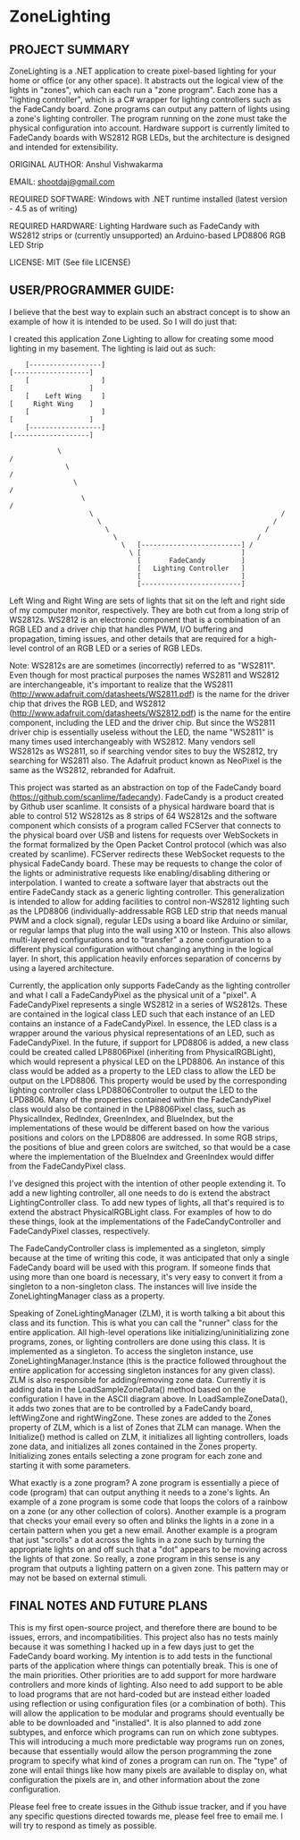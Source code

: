 ﻿# ZoneLighting

## PROJECT SUMMARY

ZoneLighting is a .NET application to create pixel-based lighting for your home or office (or any other space). It abstracts out the logical view of the lights in "zones", which can each run a "zone program". Each zone has a "lighting controller", which is a C# wrapper for lighting controllers such as the FadeCandy board. Zone programs can output any pattern of lights using a zone's lighting controller. The program running on the zone must take the physical configuration into account. Hardware support is currently limited to FadeCandy boards with WS2812 RGB LEDs, but the architecture is designed and intended for extensibility.

ORIGINAL AUTHOR: Anshul Vishwakarma

EMAIL: shootdaj@gmail.com

REQUIRED SOFTWARE: Windows with .NET runtime installed (latest version - 4.5 as of writing)

REQUIRED HARDWARE: Lighting Hardware such as FadeCandy with WS2812 strips or (currently unsupported) an Arduino-based LPD8806 RGB LED Strip

LICENSE: MIT (See file LICENSE)


## USER/PROGRAMMER GUIDE:

I believe that the best way to explain such an abstract concept is to show an example of how it is intended to be used. So I will do just that:

I created this application Zone Lighting to allow for creating some mood lighting in my basement. The lighting is laid out as such:



		[------------------]												[-------------------]
		[                  ]												[					]
		[    Left Wing     ]												[	  Right Wing	]
		[                  ]												[					]
		[------------------]												[-------------------]

				\																/
				  \															  /	
					\														/
					  \													  /	
						\												/
						  \											  /
							\										/
							  \									  /
								\	[-------------------------] /
								  \	[						  ]
									[		FadeCandy 		  ]
									[	Lighting Controller   ]
									[						  ]
									[-------------------------]



Left Wing and Right Wing are sets of lights that sit on the left and right side of my computer monitor, respectively. They are both cut from a long strip of WS2812s. WS2812 is an electronic component that is a combination of an RGB LED and a driver chip that handles PWM, I/O buffering and propagation, timing issues, and other details that are required for a high-level control of an RGB LED or a series of RGB LEDs. 

Note: WS2812s are are sometimes (incorrectly) referred to as "WS2811". Even though for most practical purposes the names WS2811 and WS2812 are interchangeable, it's important to realize that the WS2811 (http://www.adafruit.com/datasheets/WS2811.pdf) is the name for the driver chip that drives the RGB LED, and WS2812 (http://www.adafruit.com/datasheets/WS2812.pdf) is the name for the entire component, including the LED and the driver chip. But since the WS2811 driver chip is essentially useless without the LED, the name "WS2811" is many times used interchangeably with WS2812. Many vendors sell WS2812s as WS2811, so if searching vendor sites to buy the WS2812, try searching for WS2811 also. The Adafruit product known as NeoPixel is the same as the WS2812, rebranded for Adafruit.

This project was started as an abstraction on top of the FadeCandy board (https://github.com/scanlime/fadecandy). FadeCandy is a product created by Github user scanlime. It consists of a physical hardware board that is able to control 512 WS2812s as 8 strips of 64 WS2812s and the software component which consists of a program called FCServer that connects to the physical board over USB and listens for requests over WebSockets in the format formalized by the Open Packet Control protocol (which was also created by scanlime). FCServer redirects these WebSocket requests to the physical FadeCandy board. These may be requests to change the color of the lights or administrative requests like enabling/disabling dithering or interpolation. I wanted to create a software layer that abstracts out the entire FadeCandy stack as a generic lighting controller. This generalization is intended to allow for adding facilities to control non-WS2812 lighting such as the LPD8806 (individually-addressable RGB LED strip that needs manual PWM and a clock signal), regular LEDs using a board like Arduino or similar, or regular lamps that plug into the wall using X10 or Insteon. This also allows multi-layered configurations and to "transfer" a zone configuration to a different physical configuration without changing anything in the logical layer. In short, this application heavily enforces separation of concerns by using a layered architecture.

Currently, the application only supports FadeCandy as the lighting controller and what I call a FadeCandyPixel as the physical unit of a "pixel". A FadeCandyPixel represents a single WS2812 in a series of WS2812s. These are contained in the logical class LED such that each instance of an LED contains an instance of a FadeCandyPixel. In essence, the LED class is a wrapper around the various physical representations of an LED, such as FadeCandyPixel. In the future, if support for LPD8806 is added, a new class could be created called LP8806Pixel (inheriting from PhysicalRGBLight), which would represent a physical LED on the LPD8806. An instance of this class would be added as a property to the LED class to allow the LED be output on the LPD8806. This property would be used by the corresponding lighting controller class LPD8806Controller to output the LED to the LPD8806. Many of the properties contained within the FadeCandyPixel class would also be contained in the LP8806Pixel class, such as PhysicalIndex, RedIndex, GreenIndex, and BlueIndex, but the implementations of these would be different based on how the various positions and colors on the LPD8806 are addressed. In some RGB strips, the positions of blue and green colors are switched, so that would be a case where the implementation of the BlueIndex and GreenIndex would differ from the FadeCandyPixel class.

I've designed this project with the intention of other people extending it. To add a new lighting controller, all one needs to do is extend the abstract LightingController class. To add new types of lights, all that's required is to extend the abstract PhysicalRGBLight class. For examples of how to do these things, look at the implementations of the FadeCandyController and FadeCandyPixel classes, respectively.

The FadeCandyController class is implemented as a singleton, simply because at the time of writing this code, it was anticipated that only a single FadeCandy board will be used with this program. If someone finds that using more than one board is necessary, it's very easy to convert it from a singleton to a non-singleton class. The instances will live inside the ZoneLightingManager class as a property.

Speaking of ZoneLightingManager (ZLM), it is worth talking a bit about this class and its function. This is what you can call the "runner" class for the entire application. All high-level operations like initializing/uninitializing zone programs, zones, or lighting controllers are done using this class. It is implemented as a singleton. To access the singleton instance, use ZoneLightingManager.Instance (this is the practice followed throughout the entire application for accessing singleton instances for any given class). ZLM is also responsible for adding/removing zone data. Currently it is adding data in the LoadSampleZoneData() method based on the configuration I have in the ASCII diagram above. In LoadSampleZoneData(), it adds two zones that are to be controlled by a FadeCandy board, leftWingZone and rightWingZone. These zones are added to the Zones property of ZLM, which is a list of Zones that ZLM can manage. When the Initialize() method is called on ZLM, it initializes all lighting controllers, loads zone data, and initializes all zones contained in the Zones property. Initializing zones entails selecting a zone program for each zone and starting it with some parameters.

What exactly is a zone program? A zone program is essentially a piece of code (program) that can output anything it needs to a zone's lights. An example of a zone program is some code that loops the colors of a rainbow on a zone (or any other collection of colors). Another example is a program that checks your email every so often and blinks the lights in a zone in a certain pattern when you get a new email. Another example is a program that just "scrolls" a dot across the lights in a zone such by turning the appropriate lights on and off such that a "dot" appears to be moving across the lights of that zone. So really, a zone program in this sense is any program that outputs a lighting pattern on a given zone. This pattern may or may not be based on external stimuli.

## FINAL NOTES AND FUTURE PLANS

This is my first open-source project, and therefore there are bound to be issues, errors, and incompatibilities. This project also has no tests mainly because it was something I hacked up in a few days just to get the FadeCandy board working. My intention is to add tests in the functional parts of the application where things can potentially break. This is one of the main priorities. Other priorities are to add support for more hardware controllers and more kinds of lighting. Also need to add support to be able to load programs that are not hard-coded but are instead either loaded using reflection or using configuration files (or a combination of both). This will allow the application to be modular and programs should eventually be able to be downloaded and "installed". It is also planned to add zone subtypes, and enforce which programs can run on which zone subtypes. This will introducing a much more predictable way programs run on zones, because that essentially would allow the person programming the zone program to specify what kind of zones a program can run on. The "type" of zone will entail things like how many pixels are available to display on, what configuration the pixels are in, and other information about the zone configuration.


Please feel free to create issues in the Github issue tracker, and if you have any specific questions directed towards me, please feel free to email me. I will try to respond as timely as possible.